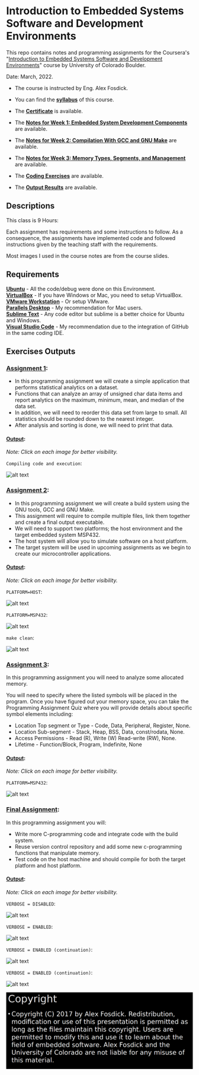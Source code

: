 
# Introduction to Embedded Systems Software and Development Environments

This repo contains notes and programming assignments for the Coursera's "[Introduction to Embedded Systems Software and Development Environments](https://www.coursera.org/learn/introduction-embedded-systems)" course by University of Colorado Boulder.

Date: March, 2022.

- The course is instructed by Eng. Alex Fosdick.

- You can find the **[syllabus](Syllabus.md)** of this course.
 
- The [**Certificate**](https://github.com/renatosoriano/Coursera-Introduction-to-Embedded-Systems-Software-and-Development-Environments/blob/master/Certificate.pdf) is available.

- The [**Notes for Week 1: Embedded System Development Components**](https://github.com/renatosoriano/Coursera_Introduction-to-Embedded-Systems-Software-and-Development-Environments/tree/master/Course%20Notes/1-%20Embedded%20System%20Development%20Components) are available. 

- The [**Notes for Week 2: Compilation With GCC and GNU Make**](https://github.com/renatosoriano/Coursera_Introduction-to-Embedded-Systems-Software-and-Development-Environments/tree/master/Course%20Notes/2-%20Compilation%20with%20GCC%20and%20GNU%20Make) are available.

- The [**Notes for Week 3: Memory Types, Segments, and Management**](https://github.com/renatosoriano/Coursera_Introduction-to-Embedded-Systems-Software-and-Development-Environments/tree/master/Course%20Notes/3-%20Memory%20Types%2C%20Segments%20and%20Management) are available.

- The [**Coding Exercises**](https://github.com/renatosoriano/Coursera_Introduction-to-Embedded-Systems-Software-and-Development-Environments/tree/master/Assignments) are available. 

- The [**Output Results**](#exercises-outputs) are available.

## Descriptions

This class is 9 Hours: 

Each assignment has requirements and some instructions to follow.
As a consequence, the assignments have implemented code and followed instructions given by the teaching staff with the requirements.

Most images I used in the course notes are from the course slides.

## Requirements

**[Ubuntu](https://ubuntu.com/download/desktop)** - All the code/debug were done on this Environment. \
**[VirtualBox](https://www.virtualbox.org/wiki/Downloads)** - If you have Windows or Mac, you need to setup VirtualBox. \
**[VMware Workstation](https://www.vmware.com/products/workstation-pro/workstation-pro-evaluation.html)** - Or setup VMware. \
**[Parallels Desktop](https://www.parallels.com/products/desktop/)** - My recommendation for Mac users. \
**[Sublime Text](https://www.sublimetext.com/3)** - Any code editor but sublime is a better choice for Ubuntu and Windows. \
**[Visual Studio Code](https://code.visualstudio.com/)** - My recommendation due to the integration of GitHub in the same coding IDE.

## Exercises Outputs

### [Assignment 1](https://github.com/renatosoriano/Coursera_Introduction-to-Embedded-Systems-Software-and-Development-Environments/tree/master/Assignments/C1M1):  

- In this programming assignment we will create a simple application that performs statistical analytics on a dataset.
- Functions that can analyze an array of unsigned char data items and report analytics on the maximum, minimum, mean, and median of the data set. 
- In addition, we will need to reorder this data set from large to small. All statistics should be rounded down to the nearest integer. 
- After analysis and sorting is done, we will need to print that data.

#### <ins>Output</ins>:  

_Note: Click on each image for better visibility._

`Compiling code and execution`:

![alt text](https://github.com/renatosoriano/Coursera-Introduction-to-Embedded-Systems-Software-and-Development-Environments/blob/master/Assignments/C1M1/C1M1.png)


### [Assignment 2](https://github.com/renatosoriano/Coursera_Introduction-to-Embedded-Systems-Software-and-Development-Environments/tree/master/Assignments/C1M2):

- In this programming assignment we will create a build system using the GNU tools, GCC and GNU Make. 
- This assignment will require to compile multiple files, link them together and create a final output executable. 
- We will need to support two platforms; the host environment and the target embedded system MSP432. 
- The host system will allow you to simulate software on a host platform. 
- The target system will be used in upcoming assignments as we begin to create our microcontroller applications.

#### <ins>Output</ins>:  

_Note: Click on each image for better visibility._

`PLATFORM=HOST`:

![alt text](https://github.com/renatosoriano/Coursera-Introduction-to-Embedded-Systems-Software-and-Development-Environments/blob/master/Assignments/C1M2/C1M2_1.png)

`PLATFORM=MSP432`:

![alt text](https://github.com/renatosoriano/Coursera-Introduction-to-Embedded-Systems-Software-and-Development-Environments/blob/master/Assignments/C1M2/C1M2_2.png)

`make clean`:

![alt text](https://github.com/renatosoriano/Coursera-Introduction-to-Embedded-Systems-Software-and-Development-Environments/blob/master/Assignments/C1M2/C1M2_3.png)


### [Assignment 3](https://github.com/renatosoriano/Coursera_Introduction-to-Embedded-Systems-Software-and-Development-Environments/tree/master/Assignments/C1M3):

In this programming assignment you will need to analyze some allocated memory. 

You will need to specify where the listed symbols will be placed in the program. Once you have figured out your memory space, you can take the Programming Assignment Quiz where you will provide details about specific symbol elements including:

- Location Top segment or Type - Code, Data, Peripheral, Register, None.
- Location Sub-segment - Stack, Heap, BSS, Data, const/rodata, None.
- Access Permissions  - Read (R), Write (W) Read-write (RW), None.
- Lifetime - Function/Block, Program, Indefinite, None

#### <ins>Output</ins>:  

_Note: Click on each image for better visibility._

`PLATFORM=MSP432`:

![alt text](https://github.com/renatosoriano/Coursera-Introduction-to-Embedded-Systems-Software-and-Development-Environments/blob/master/Assignments/C1M3/C1M3.png)

### [Final Assignment](https://github.com/renatosoriano/Coursera_Introduction-to-Embedded-Systems-Software-and-Development-Environments/tree/master/Assignments/Final_assessment/course1):

In this programming assignment you will:

- Write more C-programming code and integrate code with the build system. 
- Reuse version control repository and add some new c-programming functions that manipulate memory.
- Test code on the host machine and should compile for both the target platform and host platform. 

#### <ins>Output</ins>:  

_Note: Click on each image for better visibility._

`VERBOSE = DISABLED`:

![alt text](https://github.com/renatosoriano/Coursera-Introduction-to-Embedded-Systems-Software-and-Development-Environments/blob/master/Assignments/Final_assessment/course1/Course1_1.png)

`VERBOSE = ENABLED`:

![alt text](https://github.com/renatosoriano/Coursera-Introduction-to-Embedded-Systems-Software-and-Development-Environments/blob/master/Assignments/Final_assessment/course1/Course1_2.png)

`VERBOSE = ENABLED (continuation)`:

![alt text](https://github.com/renatosoriano/Coursera-Introduction-to-Embedded-Systems-Software-and-Development-Environments/blob/master/Assignments/Final_assessment/course1/Course1_3.png)

`VERBOSE = ENABLED (continuation)`:

![alt text](https://github.com/renatosoriano/Coursera-Introduction-to-Embedded-Systems-Software-and-Development-Environments/blob/master/Assignments/Final_assessment/course1/Course1_4.png)





![](copyright.png)

